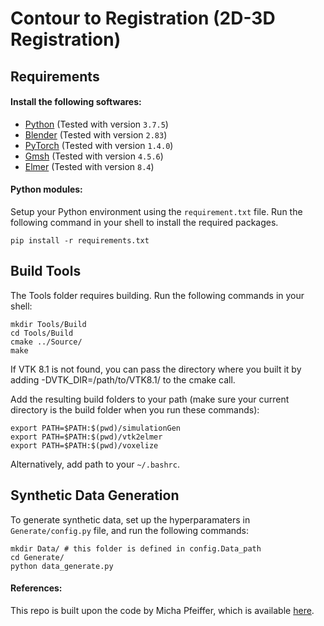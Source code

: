 # Contour to Registration (2D-3D Registration)

## Requirements
#### Install the following softwares:
* [Python](https://www.python.org/downloads/) (Tested with version `3.7.5`)
* [Blender](https://www.blender.org/download/) (Tested with version `2.83`)
* [PyTorch](https://pytorch.org/) (Tested with version `1.4.0`)
* [Gmsh](https://gmsh.info/) (Tested with version `4.5.6`)
* [Elmer](https://github.com/elmercsc/elmerfem) (Tested with version `8.4`)

#### Python modules:
Setup your Python environment using the `requirement.txt` file. Run the following command in your shell to install the required packages.
```
pip install -r requirements.txt
```

## Build Tools
The Tools folder requires building. Run the following commands in your shell:
```
mkdir Tools/Build
cd Tools/Build
cmake ../Source/
make
```

If VTK 8.1 is not found, you can pass the directory where you built it by adding -DVTK_DIR=/path/to/VTK8.1/ to the cmake call.


Add the resulting build folders to your path (make sure your current directory is the build folder when you run these commands):
```
export PATH=$PATH:$(pwd)/simulationGen
export PATH=$PATH:$(pwd)/vtk2elmer
export PATH=$PATH:$(pwd)/voxelize
```

Alternatively, add path to your `~/.bashrc`.


## Synthetic Data Generation
To generate synthetic data, set up the hyperparamaters in `Generate/config.py` file, and run the following commands:

```
mkdir Data/ # this folder is defined in config.Data_path
cd Generate/
python data_generate.py
```


#### References:
This repo is built upon the code by Micha Pfeiffer, which is available [here](https://gitlab.com/nct_tso_public/cnn-deformation-estimation/-/tree/master/).
